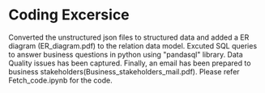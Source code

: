# Coding Excersice
Converted the unstructured json files to structured data and added a ER diagram (ER_diagram.pdf) to the relation data model. Excuted SQL queries to answer business questions in python using "pandasql" library. Data Quality issues has been captured. Finally, an email has been prepared to business stakeholders(Business_stakeholders_mail.pdf). Please refer Fetch_code.ipynb for the code.
